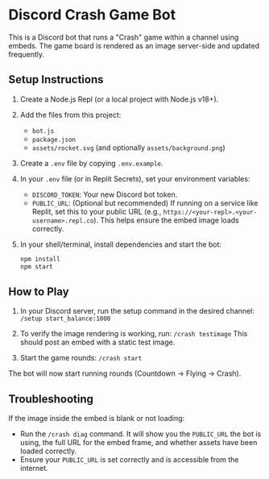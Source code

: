 # Discord Crash Game Bot

This is a Discord bot that runs a "Crash" game within a channel using embeds. The game board is rendered as an image server-side and updated frequently.

## Setup Instructions

1) Create a Node.js Repl (or a local project with Node.js v18+).

2) Add the files from this project:
   - `bot.js`
   - `package.json`
   - `assets/rocket.svg` (and optionally `assets/background.png`)

3) Create a `.env` file by copying `.env.example`.

4) In your `.env` file (or in Replit Secrets), set your environment variables:
   - `DISCORD_TOKEN`: Your new Discord bot token.
   - `PUBLIC_URL`: (Optional but recommended) If running on a service like Replit, set this to your public URL (e.g., `https://<your-repl>.<your-username>.repl.co`). This helps ensure the embed image loads correctly.

5) In your shell/terminal, install dependencies and start the bot:
   ```bash
   npm install
   npm start
   ```

## How to Play

1) In your Discord server, run the setup command in the desired channel:
   `/setup start_balance:1000`

2) To verify the image rendering is working, run:
   `/crash testimage`
   This should post an embed with a static test image.

3) Start the game rounds:
   `/crash start`

The bot will now start running rounds (Countdown → Flying → Crash).

## Troubleshooting

If the image inside the embed is blank or not loading:
- Run the `/crash diag` command. It will show you the `PUBLIC_URL` the bot is using, the full URL for the embed frame, and whether assets have been loaded correctly.
- Ensure your `PUBLIC_URL` is set correctly and is accessible from the internet.